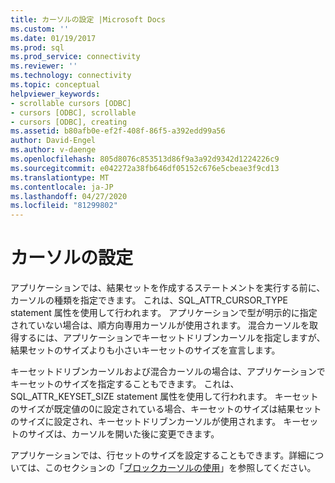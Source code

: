 ```yaml
---
title: カーソルの設定 |Microsoft Docs
ms.custom: ''
ms.date: 01/19/2017
ms.prod: sql
ms.prod_service: connectivity
ms.reviewer: ''
ms.technology: connectivity
ms.topic: conceptual
helpviewer_keywords:
- scrollable cursors [ODBC]
- cursors [ODBC], scrollable
- cursors [ODBC], creating
ms.assetid: b80afb0e-ef2f-408f-86f5-a392edd99a56
author: David-Engel
ms.author: v-daenge
ms.openlocfilehash: 805d8076c853513d86f9a3a92d9342d1224226c9
ms.sourcegitcommit: e042272a38fb646df05152c676e5cbeae3f9cd13
ms.translationtype: MT
ms.contentlocale: ja-JP
ms.lasthandoff: 04/27/2020
ms.locfileid: "81299802"
---
```

# <a name="setting-up-the-cursor"></a>カーソルの設定
アプリケーションでは、結果セットを作成するステートメントを実行する前に、カーソルの種類を指定できます。 これは、SQL_ATTR_CURSOR_TYPE statement 属性を使用して行われます。 アプリケーションで型が明示的に指定されていない場合は、順方向専用カーソルが使用されます。 混合カーソルを取得するには、アプリケーションでキーセットドリブンカーソルを指定しますが、結果セットのサイズよりも小さいキーセットのサイズを宣言します。  
  
 キーセットドリブンカーソルおよび混合カーソルの場合は、アプリケーションでキーセットのサイズを指定することもできます。 これは、SQL_ATTR_KEYSET_SIZE statement 属性を使用して行われます。 キーセットのサイズが既定値の0に設定されている場合、キーセットのサイズは結果セットのサイズに設定され、キーセットドリブンカーソルが使用されます。 キーセットのサイズは、カーソルを開いた後に変更できます。  
  
 アプリケーションでは、行セットのサイズを設定することもできます。詳細については、このセクションの「[ブロックカーソルの使用](../../../odbc/reference/develop-app/using-block-cursors.md)」を参照してください。
